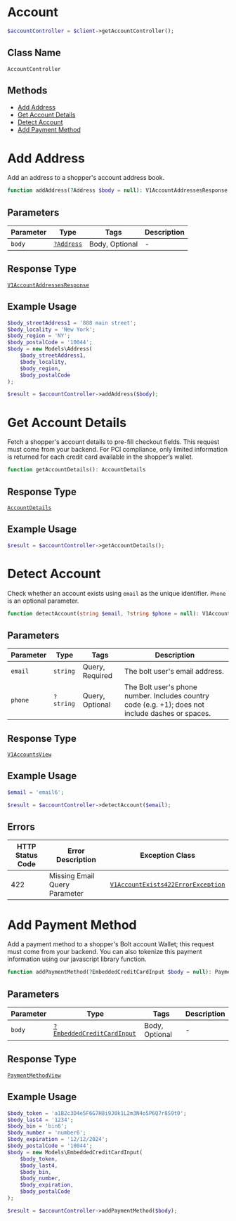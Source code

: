 # Account

```php
$accountController = $client->getAccountController();
```

## Class Name

`AccountController`

## Methods

* [Add Address](../../doc/controllers/account.md#add-address)
* [Get Account Details](../../doc/controllers/account.md#get-account-details)
* [Detect Account](../../doc/controllers/account.md#detect-account)
* [Add Payment Method](../../doc/controllers/account.md#add-payment-method)


# Add Address

Add an address to a shopper's account address book.

```php
function addAddress(?Address $body = null): V1AccountAddressesResponse
```

## Parameters

| Parameter | Type | Tags | Description |
|  --- | --- | --- | --- |
| `body` | [`?Address`](../../doc/models/address.md) | Body, Optional | - |

## Response Type

[`V1AccountAddressesResponse`](../../doc/models/v1-account-addresses-response.md)

## Example Usage

```php
$body_streetAddress1 = '888 main street';
$body_locality = 'New York';
$body_region = 'NY';
$body_postalCode = '10044';
$body = new Models\Address(
    $body_streetAddress1,
    $body_locality,
    $body_region,
    $body_postalCode
);

$result = $accountController->addAddress($body);
```


# Get Account Details

Fetch a shopper's account details to pre-fill checkout fields. This request must come from your backend. For PCI compliance, only limited information is returned for each credit card available in the shopper’s wallet.

```php
function getAccountDetails(): AccountDetails
```

## Response Type

[`AccountDetails`](../../doc/models/account-details.md)

## Example Usage

```php
$result = $accountController->getAccountDetails();
```


# Detect Account

Check whether an account exists using `email` as the unique identifier. `Phone` is an optional parameter.

```php
function detectAccount(string $email, ?string $phone = null): V1AccountsView
```

## Parameters

| Parameter | Type | Tags | Description |
|  --- | --- | --- | --- |
| `email` | `string` | Query, Required | The bolt user's email address. |
| `phone` | `?string` | Query, Optional | The Bolt user's phone number. Includes country code (e.g. +1); does not include dashes or spaces. |

## Response Type

[`V1AccountsView`](../../doc/models/v1-accounts-view.md)

## Example Usage

```php
$email = 'email6';

$result = $accountController->detectAccount($email);
```

## Errors

| HTTP Status Code | Error Description | Exception Class |
|  --- | --- | --- |
| 422 | Missing Email Query Parameter | [`V1AccountExists422ErrorException`](../../doc/models/v1-account-exists-422-error-exception.md) |


# Add Payment Method

Add a payment method to a shopper's Bolt account Wallet; this request must come from your backend. You can also tokenize this payment information using our javascript library function.

```php
function addPaymentMethod(?EmbeddedCreditCardInput $body = null): PaymentMethodView
```

## Parameters

| Parameter | Type | Tags | Description |
|  --- | --- | --- | --- |
| `body` | [`?EmbeddedCreditCardInput`](../../doc/models/embedded-credit-card-input.md) | Body, Optional | - |

## Response Type

[`PaymentMethodView`](../../doc/models/payment-method-view.md)

## Example Usage

```php
$body_token = 'a1B2c3D4e5F6G7H8i9J0k1L2m3N4o5P6Q7r8S9t0';
$body_last4 = '1234';
$body_bin = 'bin6';
$body_number = 'number6';
$body_expiration = '12/12/2024';
$body_postalCode = '10044';
$body = new Models\EmbeddedCreditCardInput(
    $body_token,
    $body_last4,
    $body_bin,
    $body_number,
    $body_expiration,
    $body_postalCode
);

$result = $accountController->addPaymentMethod($body);
```

